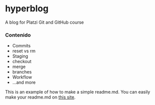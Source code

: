# hyperblog
A blog for Platzi Git and GitHub course

### Contenido
- Commits
- reset vs rm
- Staging
- checkout
- merge
- branches
- Workflow
- ...and more

This is an example of how to make a simple readme.md.
You can easily make your readme.md on [this site](https://pandao.github.io/editor.md/en.html "this site").
